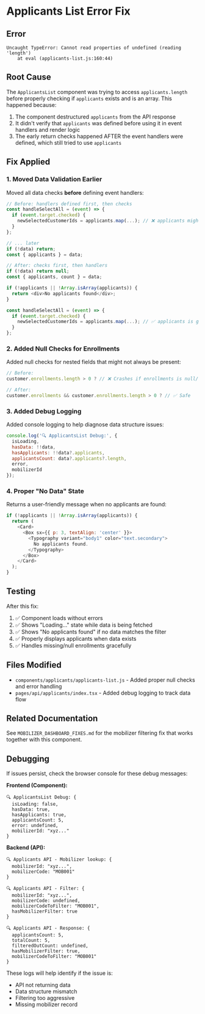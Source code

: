 # Applicants List Error Fix

## Error

```
Uncaught TypeError: Cannot read properties of undefined (reading 'length')
    at eval (applicants-list.js:160:44)
```

## Root Cause

The `ApplicantsList` component was trying to access `applicants.length` before properly checking if `applicants` exists and is an array. This happened because:

1. The component destructured `applicants` from the API response
2. It didn't verify that `applicants` was defined before using it in event handlers and render logic
3. The early return checks happened AFTER the event handlers were defined, which still tried to use `applicants`

## Fix Applied

### 1. Moved Data Validation Earlier

Moved all data checks **before** defining event handlers:

```javascript
// Before: handlers defined first, then checks
const handleSelectAll = (event) => {
  if (event.target.checked) {
    newSelectedCustomerIds = applicants.map(...); // ❌ applicants might be undefined
  }
};

// ... later
if (!data) return;
const { applicants } = data;

// After: checks first, then handlers
if (!data) return null;
const { applicants, count } = data;

if (!applicants || !Array.isArray(applicants)) {
  return <div>No applicants found</div>;
}

const handleSelectAll = (event) => {
  if (event.target.checked) {
    newSelectedCustomerIds = applicants.map(...); // ✅ applicants is guaranteed to exist
  }
};
```

### 2. Added Null Checks for Enrollments

Added null checks for nested fields that might not always be present:

```javascript
// Before:
customer.enrollments.length > 0 ? // ❌ Crashes if enrollments is null/undefined

// After:
customer.enrollments && customer.enrollments.length > 0 ? // ✅ Safe
```

### 3. Added Debug Logging

Added console logging to help diagnose data structure issues:

```javascript
console.log('🔍 ApplicantsList Debug:', {
  isLoading,
  hasData: !!data,
  hasApplicants: !!data?.applicants,
  applicantsCount: data?.applicants?.length,
  error,
  mobilizerId
});
```

### 4. Proper "No Data" State

Returns a user-friendly message when no applicants are found:

```javascript
if (!applicants || !Array.isArray(applicants)) {
  return (
    <Card>
      <Box sx={{ p: 3, textAlign: 'center' }}>
        <Typography variant="body1" color="text.secondary">
          No applicants found.
        </Typography>
      </Box>
    </Card>
  );
}
```

## Testing

After this fix:
1. ✅ Component loads without errors
2. ✅ Shows "Loading..." state while data is being fetched
3. ✅ Shows "No applicants found" if no data matches the filter
4. ✅ Properly displays applicants when data exists
5. ✅ Handles missing/null enrollments gracefully

## Files Modified

- `components/applicants/applicants-list.js` - Added proper null checks and error handling
- `pages/api/applicants/index.tsx` - Added debug logging to track data flow

## Related Documentation

See `MOBILIZER_DASHBOARD_FIXES.md` for the mobilizer filtering fix that works together with this component.

## Debugging

If issues persist, check the browser console for these debug messages:

**Frontend (Component):**
```
🔍 ApplicantsList Debug: {
  isLoading: false,
  hasData: true,
  hasApplicants: true,
  applicantsCount: 5,
  error: undefined,
  mobilizerId: "xyz..."
}
```

**Backend (API):**
```
🔍 Applicants API - Mobilizer lookup: {
  mobilizerId: "xyz...",
  mobilizerCode: "MOB001"
}

🔍 Applicants API - Filter: {
  mobilizerId: "xyz...",
  mobilizerCode: undefined,
  mobilizerCodeToFilter: "MOB001",
  hasMobilizerFilter: true
}

🔍 Applicants API - Response: {
  applicantsCount: 5,
  totalCount: 5,
  filteredOutCount: undefined,
  hasMobilizerFilter: true,
  mobilizerCodeToFilter: "MOB001"
}
```

These logs will help identify if the issue is:
- API not returning data
- Data structure mismatch
- Filtering too aggressive
- Missing mobilizer record

